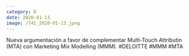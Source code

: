 ```yaml
--- 
category: D 
date: 2020-01-13 
image: /741_2020-01-13.jpeg 
--- 
```


Nueva argumentación a favor de complementar Multi-Touch Attributin (MTA) con Marketing Mix Modelling (MMM). #DELOITTE #MMM #MTA